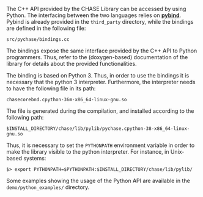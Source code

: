 The C++ API provided by the CHASE Library can be accessed by using Python.
The interfacing between the two languages relies on [**pybind**][PYBIND]. Pybind 
is  already provided in the `third_party` directory, while the bindings are 
defined in the following file: 

`src/pychase/bindings.cc`

The bindings expose the same interface provided by the C++ API to Python 
programmers. Thus, refer  to the (doxygen-based) documentation of the library 
for details about the provided functionalities.

The binding is based on Python 3.  Thus, in order to use the bindings it is 
necessary that the python 3 interpreter. Furthermore, the interpreter needs to
have the following file in its path:

`chasecorebnd.cpython-36m-x86_64-linux-gnu.so`

The file is generated during the compilation, and installed according to the
following path:

`$INSTALL_DIRECTORY/chase/lib/pylib/pychase.cpython-38-x86_64-linux-gnu.so`

Thus, it is necessary to set the `PYTHONPATH` environment variable in order to
make the library visible to the python interpreter. For instance, in Unix-based
systems:

`$> export PYTHONPATH=$PYTHONPATH:$INSTALL_DIRECTORY/chase/lib/pylib/`

Some examples showing the usage of the Python API are available in the 
`demo/python_examples/` directory.


[PYBIND]: https://github.com/pybind/pybind11 
[BINDINGS]: src/pychase/bindings.cc